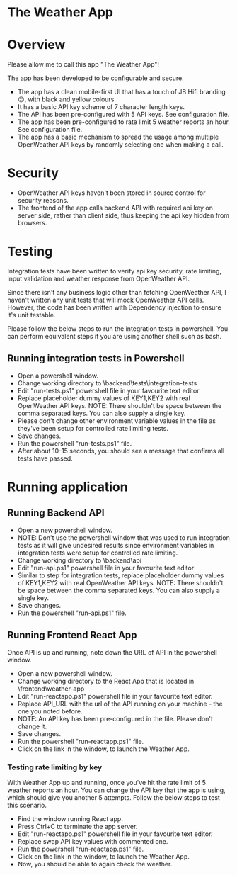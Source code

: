 # The Weather App

# Overview

Please allow me to call this app "The Weather App"!

The app has been developed to be configurable and secure.

- The app has a clean mobile-first UI that has a touch of JB Hifi branding 😊, with black and yellow colours.
- It has a basic API key scheme of 7 character length keys.
- The API has been pre-configured with 5 API keys. See configuration file. 
- The app has been pre-configured to rate limit 5 weather reports an hour. See configuration file. 
- The app has a basic mechanism to spread the usage among multiple OpenWeather API keys by randomly selecting one when making a call. 

# Security

- OpenWeather API keys haven't been stored in source control for security reasons.
- The frontend of the app calls backend API with required api key on server side, rather than client side, thus keeping the api key hidden from browsers.

# Testing

Integration tests have been written to verify api key security, rate limiting, input validation and weather response from OpenWeather API.

Since there isn't any business logic other than fetching OpenWeather API, I haven't written any unit tests that will mock OpenWeather API calls. However, the code has been written with Dependency injection to ensure it's unit testable.

Please follow the below steps to run the integration tests in powershell. You can perform equivalent steps if you are using another shell such as bash.

## Running integration tests in Powershell

- Open a powershell window.
- Change working directory to \backend\tests\integration-tests  
- Edit "run-tests.ps1" powershell file in your favourite text editor
- Replace placeholder dummy values of KEY1,KEY2 with real OpenWeather API keys. NOTE: There shouldn't be space between the comma separated keys. You can also supply a single key.
- Please don't change other environment variable values in the file as they've been setup for controlled rate limiting tests.
- Save changes.
- Run the powershell "run-tests.ps1" file.
- After about 10-15 seconds, you should see a message that confirms all tests have passed.


# Running application

## Running Backend API
- Open a new powershell window. 
- NOTE: Don't use the powershell window that was used to run integration tests as it will give undesired results since environment variables in integration tests were setup for controlled rate limiting.
- Change working directory to \backend\api  
- Edit "run-api.ps1" powershell file in your favourite text editor
- Similar to step for integration tests, replace placeholder dummy values of KEY1,KEY2 with real OpenWeather API keys. NOTE: There shouldn't be space between the comma separated keys. You can also supply a single key.
- Save changes.
- Run the powershell "run-api.ps1" file.

## Running Frontend React App

Once API is up and running, note down the URL of API in the powershell window.

- Open a new powershell window. 
- Change working directory to the React App that is located in \frontend\weather-app  
- Edit "run-reactapp.ps1" powershell file in your favourite text editor.
- Replace API_URL with the url of the API running on your machine - the one you noted before.
- NOTE: An API key has been pre-configured in the file. Please don't change it.
- Save changes.
- Run the powershell "run-reactapp.ps1" file.
- Click on the link in the window, to launch the Weather App.

### Testing rate limiting by key

With Weather App up and running, once you've hit the rate limit of 5 weather reports an hour. You can change the API key that the app is using, which should give you another 5 attempts. Follow the below steps to test this scenario.

- Find the window running React app.
- Press Ctrl+C to terminate the app server.
- Edit "run-reactapp.ps1" powershell file in your favourite text editor.
- Replace swap API key values with commented one.
- Run the powershell "run-reactapp.ps1" file.
- Click on the link in the window, to launch the Weather App.
- Now, you should be able to again check the weather.  


